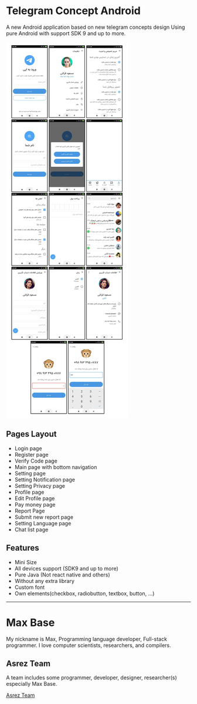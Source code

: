 # Telegram Concept Android

A new Android application based on new telegram concepts design Using pure Android with support SDK 9 and up to more.

![Telegram Concept Android screen - apk java](screens/screens.jpg)

## Pages Layout

- Login page
- Register page
- Verify Code page
- Main page with bottom navigation
- Setting page
- Setting Notification page
- Setting Privacy page
- Profile page
- Edit Profile page
- Pay money page
- Report Page
- Submit new report page
- Setting Language page
- Chat list page

## Features

- Mini Size
- All devices support (SDK9 and up to more)
- Pure Java (Not react native and others)
- Without any extra library
- Custom font
- Own elements(checkbox, radiobutton, textbox, button, ...)

---------

# Max Base

My nickname is Max, Programming language developer, Full-stack programmer. I love computer scientists, researchers, and compilers.

## Asrez Team

A team includes some programmer, developer, designer, researcher(s) especially Max Base.

[Asrez Team](https://www.asrez.com/)
